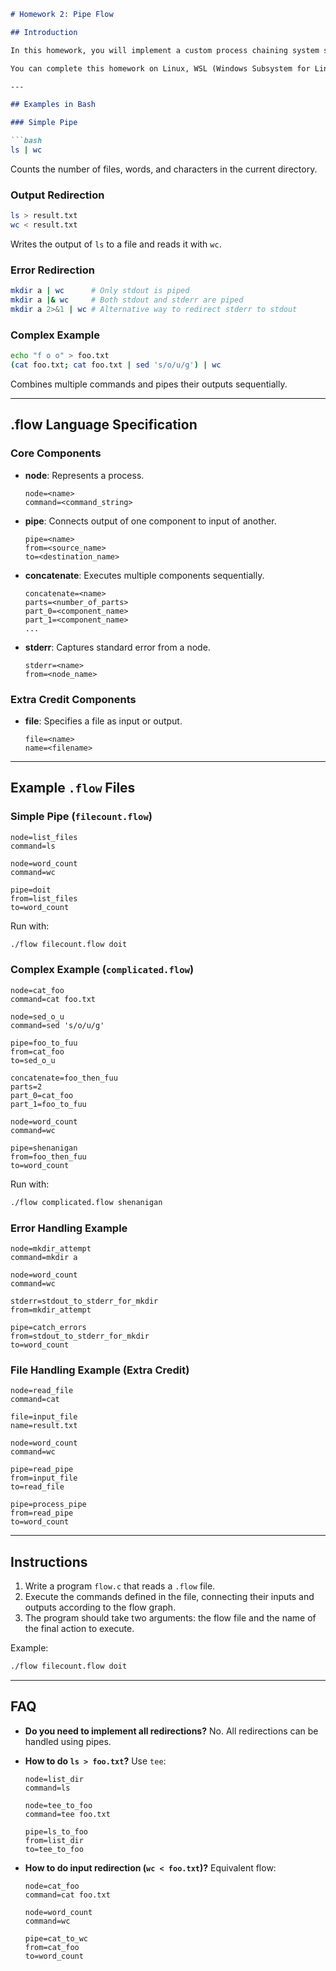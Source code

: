 ````markdown
# Homework 2: Pipe Flow

## Introduction

In this homework, you will implement a custom process chaining system similar to Linux shell pipelines. You will create a program named `flow.c` that interprets a `.flow` file, describing processes and how their outputs and inputs are connected.

You can complete this homework on Linux, WSL (Windows Subsystem for Linux), or Mac. Standard libraries are allowed. Working with a partner is also permitted.

---

## Examples in Bash

### Simple Pipe

```bash
ls | wc
````

Counts the number of files, words, and characters in the current directory.

### Output Redirection

```bash
ls > result.txt
wc < result.txt
```

Writes the output of `ls` to a file and reads it with `wc`.

### Error Redirection

```bash
mkdir a | wc      # Only stdout is piped
mkdir a |& wc     # Both stdout and stderr are piped
mkdir a 2>&1 | wc # Alternative way to redirect stderr to stdout
```

### Complex Example

```bash
echo "f o o" > foo.txt
(cat foo.txt; cat foo.txt | sed 's/o/u/g') | wc
```

Combines multiple commands and pipes their outputs sequentially.

---

## .flow Language Specification

### Core Components

* **node**: Represents a process.

  ```
  node=<name>
  command=<command_string>
  ```

* **pipe**: Connects output of one component to input of another.

  ```
  pipe=<name>
  from=<source_name>
  to=<destination_name>
  ```

* **concatenate**: Executes multiple components sequentially.

  ```
  concatenate=<name>
  parts=<number_of_parts>
  part_0=<component_name>
  part_1=<component_name>
  ...
  ```

* **stderr**: Captures standard error from a node.

  ```
  stderr=<name>
  from=<node_name>
  ```

### Extra Credit Components

* **file**: Specifies a file as input or output.

  ```
  file=<name>
  name=<filename>
  ```

---

## Example `.flow` Files

### Simple Pipe (`filecount.flow`)

```text
node=list_files
command=ls

node=word_count
command=wc

pipe=doit
from=list_files
to=word_count
```

Run with:

```bash
./flow filecount.flow doit
```

### Complex Example (`complicated.flow`)

```text
node=cat_foo
command=cat foo.txt

node=sed_o_u
command=sed 's/o/u/g'

pipe=foo_to_fuu
from=cat_foo
to=sed_o_u

concatenate=foo_then_fuu
parts=2
part_0=cat_foo
part_1=foo_to_fuu

node=word_count
command=wc

pipe=shenanigan
from=foo_then_fuu
to=word_count
```

Run with:

```bash
./flow complicated.flow shenanigan
```

### Error Handling Example

```text
node=mkdir_attempt
command=mkdir a

node=word_count
command=wc

stderr=stdout_to_stderr_for_mkdir
from=mkdir_attempt

pipe=catch_errors
from=stdout_to_stderr_for_mkdir
to=word_count
```

### File Handling Example (Extra Credit)

```text
node=read_file
command=cat

file=input_file
name=result.txt

node=word_count
command=wc

pipe=read_pipe
from=input_file
to=read_file

pipe=process_pipe
from=read_pipe
to=word_count
```

---

## Instructions

1. Write a program `flow.c` that reads a `.flow` file.
2. Execute the commands defined in the file, connecting their inputs and outputs according to the flow graph.
3. The program should take two arguments: the flow file and the name of the final action to execute.

Example:

```bash
./flow filecount.flow doit
```

---

## FAQ

* **Do you need to implement all redirections?**
  No. All redirections can be handled using pipes.

* **How to do `ls > foo.txt`?**
  Use `tee`:

  ```text
  node=list_dir
  command=ls

  node=tee_to_foo
  command=tee foo.txt

  pipe=ls_to_foo
  from=list_dir
  to=tee_to_foo
  ```

* **How to do input redirection (`wc < foo.txt`)?**
  Equivalent flow:

  ```text
  node=cat_foo
  command=cat foo.txt

  node=word_count
  command=wc

  pipe=cat_to_wc
  from=cat_foo
  to=word_count
  ```
